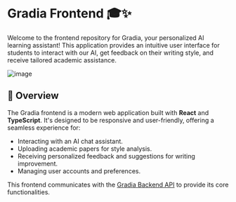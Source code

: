 # Gradia Frontend 🎓✨

Welcome to the frontend repository for Gradia, your personalized AI learning assistant! This application provides an intuitive user interface for students to interact with our AI, get feedback on their writing style, and receive tailored academic assistance.

![image](https://github.com/user-attachments/assets/48b75b13-d74b-4d9b-a581-88983d9cc9f2)

## 🚀 Overview

The Gradia frontend is a modern web application built with **React** and **TypeScript**. It's designed to be responsive and user-friendly, offering a seamless experience for:

*   Interacting with an AI chat assistant.
*   Uploading academic papers for style analysis.
*   Receiving personalized feedback and suggestions for writing improvement.
*   Managing user accounts and preferences.

This frontend communicates with the [Gradia Backend API]([]) to provide its core functionalities.
